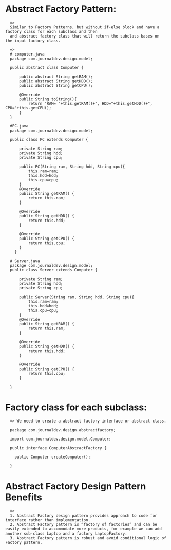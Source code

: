 # Abstract Factory Pattern:
      =>
      Similar to Factory Patterns, but without if-else block and have a factory class for each subclass and then
      and abstract factory class that will return the subclass bases on the input factory class.

      =>
      # computer.java
      package com.journaldev.design.model;
 
      public abstract class Computer {
           
          public abstract String getRAM();
          public abstract String getHDD();
          public abstract String getCPU();
           
          @Override
          public String toString(){
              return "RAM= "+this.getRAM()+", HDD="+this.getHDD()+", CPU="+this.getCPU();
          }
      }

      #PC.java
      package com.journaldev.design.model;
 
      public class PC extends Computer {
       
          private String ram;
          private String hdd;
          private String cpu;
           
          public PC(String ram, String hdd, String cpu){
              this.ram=ram;
              this.hdd=hdd;
              this.cpu=cpu;
          }
          @Override
          public String getRAM() {
              return this.ram;
          }
       
          @Override
          public String getHDD() {
              return this.hdd;
          }
       
          @Override
          public String getCPU() {
              return this.cpu;
          }
        }

      # Server.java
      package com.journaldev.design.model;
      public class Server extends Computer {
       
          private String ram;
          private String hdd;
          private String cpu;
           
          public Server(String ram, String hdd, String cpu){
              this.ram=ram;
              this.hdd=hdd;
              this.cpu=cpu;
          }
          @Override
          public String getRAM() {
              return this.ram;
          }
       
          @Override
          public String getHDD() {
              return this.hdd;
          }
       
          @Override
          public String getCPU() {
              return this.cpu;
          }
       
      }


  # Factory class for each subclass:
      => We need to create a abstract factory interface or abstract class.
      
      package com.journaldev.design.abstractfactory;
      
      import com.journaldev.design.model.Computer;
      
      public interface ComputerAbstractFactory {
      
      	public Computer createComputer();
      
      }




# Abstract Factory Design Pattern Benefits
      =>
      1. Abstract Factory design pattern provides approach to code for interface rather than implementation.
      2. Abstract Factory pattern is “factory of factories” and can be easily extended to accommodate more products, for example we can add another sub-class Laptop and a factory LaptopFactory.
      3. Abstract Factory pattern is robust and avoid conditional logic of Factory pattern.

      
